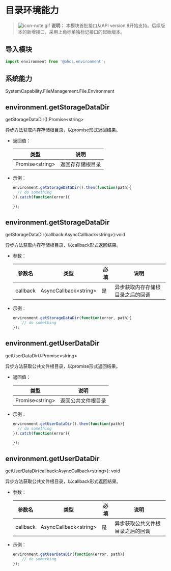 # 目录环境能力

> ![icon-note.gif](D:/docs/zh-cn/application-dev/reference/apis/public_sys-resources/icon-note.gif) **说明：**
> 本模块首批接口从API version 8开始支持。后续版本的新增接口，采用上角标单独标记接口的起始版本。

## 导入模块

```js
import environment from '@ohos.environment';
```

## 系统能力

SystemCapability.FileManagement.File.Environment

## environment.getStorageDataDir

getStorageDataDir():Promise&lt;string&gt;

异步方法获取内存存储根目录，以promise形式返回结果。

- 返回值：

  | 类型                  | 说明             |
  | --------------------- | ---------------- |
  | Promise&lt;string&gt; | 返回存存储根目录 |

- 示例：

  ```js
  environment.getStorageDataDir().then(function(path){
  	// do something
  }).catch(function(error){
      
  });
  ```

## environment.getStorageDataDir

getStorageDataDir(callback:AsyncCallback&lt;string&gt;):void

异步方法获取内存存储根目录，以callback形式返回结果。

- 参数：

  | 参数名   | 类型                        | 必填 | 说明                             |
  | -------- | --------------------------- | ---- | -------------------------------- |
  | callback | AsyncCallback&lt;string&gt; | 是   | 异步获取内存存储根目录之后的回调 |

- 示例：

  ```js
  environment.getStorageDataDir(function(error, path){
      // do something
  });
  ```

## environment.getUserDataDir

getUserDataDir():Promise&lt;string&gt;

异步方法获取公共文件根目录，以promise形式返回结果。

- 返回值：

  | 类型                  | 说明               |
  | --------------------- | ------------------ |
  | Promise&lt;string&gt; | 返回公共文件根目录 |

- 示例：

  ```js
  environment.getUserDataDir().then(function(path){
  	// do something
  }).catch(function(error){
      
  });
  ```

## environment.getUserDataDir

getUserDataDir(callback:AsyncCallback&lt;string&gt;): void

异步方法获取公共文件根目录，以callback形式返回结果。

- 参数：

  | 参数名   | 类型                        | 必填 | 说明                             |
  | -------- | --------------------------- | ---- | -------------------------------- |
  | callback | AsyncCallback&lt;string&gt; | 是   | 异步获取公共文件根目录之后的回调 |
  
- 示例：

  ```js
  environment.getUserDataDir(function(error, path){
      // do something
  });
  ```

